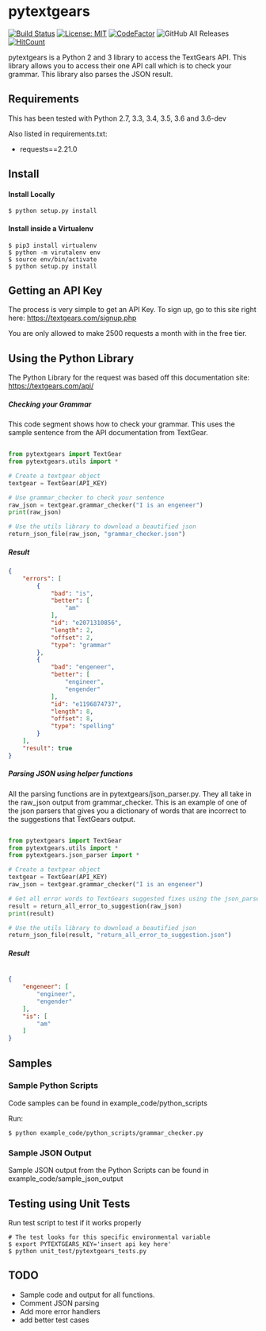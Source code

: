 # pytextgears

[![Build Status](https://travis-ci.com/khmurakami/pytextgears.svg?token=GdqQUUu1xsypr1oorMoh&branch=master)](https://travis-ci.com/khmurakami/pytextgears)
[![License: MIT](https://img.shields.io/badge/License-MIT-yellow.svg)](https://opensource.org/licenses/MIT)
[![CodeFactor](https://www.codefactor.io/repository/github/khmurakami/pytextgears/badge)](https://www.codefactor.io/repository/github/khmurakami/pytextgears)
![GitHub All Releases](https://img.shields.io/github/downloads/khmurakami/pytextgears/total.svg)
[![HitCount](http://hits.dwyl.com/khmurakami/pytextgears.svg)](http://hits.dwyl.com/khmurakami/pytextgears)

pytextgears is a Python 2 and 3 library to access the TextGears API. This library allows you to access their one API call which is to check your grammar. This library also parses the JSON result.

## Requirements

This has been tested with Python 2.7, 3.3, 3.4, 3.5, 3.6 and 3.6-dev

Also listed in requirements.txt:

- requests==2.21.0

## Install

#### Install Locally

```shell
$ python setup.py install
```

#### Install inside a Virtualenv

```shell
$ pip3 install virtualenv
$ python -m virutalenv env
$ source env/bin/activate
$ python setup.py install
```

## Getting an API Key

The process is very simple to get an API Key. To sign up, go to this site right here: https://textgears.com/signup.php

You are only allowed to make 2500 requests a month with in the free tier.

## Using the Python Library

The Python Library for the request was based off this documentation site:
https://textgears.com/api/

##### Checking your Grammar

This code segment shows how to check your grammar. This uses the sample sentence from the API documentation from TextGear.

```python

from pytextgears import TextGear
from pytextgears.utils import *

# Create a textgear object
textgear = TextGear(API_KEY)

# Use grammar_checker to check your sentence
raw_json = textgear.grammar_checker("I is an engeneer")
print(raw_json)

# Use the utils library to download a beautified json
return_json_file(raw_json, "grammar_checker.json")
```

##### Result

```json
{
    "errors": [
        {
            "bad": "is",
            "better": [
                "am"
            ],
            "id": "e2071310856",
            "length": 2,
            "offset": 2,
            "type": "grammar"
        },
        {
            "bad": "engeneer",
            "better": [
                "engineer",
                "engender"
            ],
            "id": "e1196874737",
            "length": 8,
            "offset": 8,
            "type": "spelling"
        }
    ],
    "result": true
}
```

##### Parsing JSON using helper functions

All the parsing functions are in pytextgears/json_parser.py. They all take in the raw_json output from grammar_checker. This is an example of one of the json parsers that gives you a dictionary of words that are incorrect to the suggestions that TextGears output.

```python

from pytextgears import TextGear
from pytextgears.utils import *
from pytextgears.json_parser import *

# Create a textgear object
textgear = TextGear(API_KEY)
raw_json = textgear.grammar_checker("I is an engeneer")

# Get all error words to TextGears suggested fixes using the json_parser library
result = return_all_error_to_suggestion(raw_json)
print(result)

# Use the utils library to download a beautified json
return_json_file(result, "return_all_error_to_suggestion.json")
```

##### Result

```json

{
    "engeneer": [
        "engineer",
        "engender"
    ],
    "is": [
        "am"
    ]
}

```

## Samples

### Sample Python Scripts

Code samples can be found in example_code/python_scripts

Run:

```shell
$ python example_code/python_scripts/grammar_checker.py
```

### Sample JSON Output

Sample JSON output from the Python Scripts can be found in example_code/sample_json_output


## Testing using Unit Tests

Run test script to test if it works properly

```shell
# The test looks for this specific environmental variable
$ export PYTEXTGEARS_KEY='insert api key here'
$ python unit_test/pytextgears_tests.py
```

## TODO

- Sample code and output for all functions.
- Comment JSON parsing
- Add more error handlers
- add better test cases
